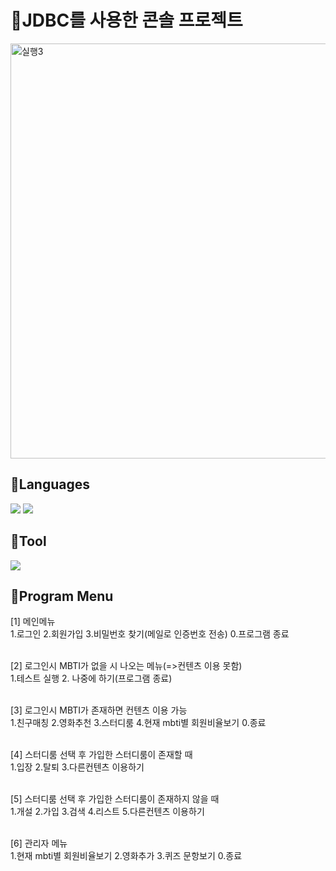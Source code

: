# 🌿JDBC를 사용한 콘솔 프로젝트

<img width="664" alt="실행3" src="https://user-images.githubusercontent.com/117498827/230348199-864f8219-00ce-4e03-a6c7-7efb2f57c383.png">


<div>
<h2> 🌱Languages </h2>
<img src="https://img.shields.io/badge/java-0F2B77?style=for-the-badge&logo=openjdk&logoColor=white">
<img src="https://img.shields.io/badge/oracle-F80000?style=for-the-badge&logo=oracle&logoColor=white">
</div>
<h2> 🌱Tool </h2>
<img src="https://img.shields.io/badge/eclipse-2C2255?style=for-the-badge&logo=eclipseide&logoColor=white">
</div>
<h2> 🌱Program Menu </h2>
[1]	메인메뉴 <br>
1.로그인 2.회원가입 3.비밀번호 찾기(메일로 인증번호 전송) 0.프로그램 종료 <br><br>

[2] 로그인시 MBTI가 없을 시 나오는 메뉴(=>컨텐츠 이용 못함) <br>
1.테스트 실행 2. 나중에 하기(프로그램 종료)  <br><br>

[3]	로그인시 MBTI가 존재하면 컨텐츠 이용 가능 <br>
1.친구매칭 2.영화추천 3.스터디룸 4.현재 mbti별 회원비율보기 0.종료 <br><br>

[4]	스터디룸 선택 후 가입한 스터디룸이 존재할 때 <br>
1.입장 2.탈퇴 3.다른컨텐츠 이용하기 <br><br>

[5]	스터디룸 선택 후 가입한 스터디룸이 존재하지 않을 때 <br>
1.개설 2.가입 3.검색 4.리스트 5.다른컨텐츠 이용하기 <br><br>

[6]	관리자 메뉴 <br>
1.현재 mbti별 회원비율보기 2.영화추가 3.퀴즈 문항보기 0.종료 <br><br>
</div>



